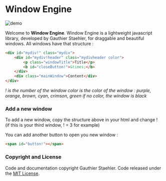 # Window Engine

![demo](https://github.com/GStaehler/Window_Engine/blob/master/demo.JPG)    

Welcome to **Window Engine**.  Window Engine is a lightweight javascript library, developed by Gauthier Staehler, for draggable and beautiful windows.
All windows have that structure :

```html
<div id="mydiv!" class="mydiv">
	<div id="mydiv!header" class="mydivheader color">
		<p class="windowTitle">Title</p>
		<b id="closeButton!">&times;</b>
	</div>
	<div class="mainWindow">Content</div>
</div>
```
*! is the number of the window*
*color is the color of the window : purple, orange, brown, cyan, crimson, green*
*if no color, the window is black*

### Add a new window

To add a new window, copy the structure above in your html and change ! (if this is your third window, ! = 3 for example)

You can add another button to open you new window :

```html
<span id="button!"></span>
```

### Copyright and License

Code and documentation copyright Gauthier Staehler. Code released under the [MIT License](https://github.com/GStaehler/Window-Engine/blob/master/LICENSE).